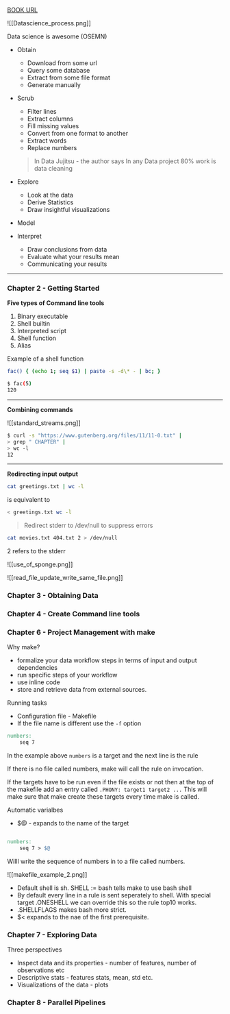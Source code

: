 [BOOK URL](https://datascienceatthecommandline.com/2e/)

![[Datascience_process.png]]

Data science is awesome (OSEMN) 
- Obtain
	- Download from some url
	- Query some database
	- Extract from some file format
	- Generate manually
- Scrub
	- Filter lines
	- Extract columns
	- Fill missing values
	- Convert from one format to another
	- Extract words
	- Replace numbers
	
	> 
	> In Data Jujitsu - the author says
	> In any Data project 80% work is data cleaning
	> 
- Explore
	- Look at the data
	- Derive Statistics
	- Draw insightful visualizations 
- Model
- Interpret
	- Draw conclusions from data
	- Evaluate what your results mean
	- Communicating your results

---

### Chapter 2 - Getting Started

__Five types of Command line tools__
1. Binary executable
2. Shell builtin
3. Interpreted script
4. Shell function
5. Alias

Example of a shell function

```bash
fac() { (echo 1; seq $1) | paste -s -d\* - | bc; }

$ fac(5)
120
```

---

__Combining commands__

![[standard_streams.png]]

```bash
$ curl -s "https://www.gutenberg.org/files/11/11-0.txt" |
> grep " CHAPTER" |
> wc -l
12
```

---

__Redirecting input output__

```bash
cat greetings.txt | wc -l
```

is equivalent to 

```bash
< greetings.txt wc -l
```


> Redirect stderr to /dev/null to suppress errors

```bash
cat movies.txt 404.txt 2 > /dev/null
```

2 refers to the stderr



![[use_of_sponge.png]]

![[read_file_update_write_same_file.png]]


### Chapter 3 - Obtaining Data
### Chapter 4 - Create Command line tools

### Chapter 6 - Project Management with make
Why make?
- formalize your data workflow steps in terms of input and output dependencies
- run specific steps of your workflow
- use inline code
- store and retrieve data from external sources.

Running tasks
- Configuration file - Makefile
- If the file name is different use the `-f`  option

```Makefile
numbers:
	seq 7
```

In the example above `numbers` is a target and the next line is the rule

If there is no file called numbers, make will call the rule on invocation.

If the targets have to be run even if the file exists or not then at the top of the makefile add an entry called `.PHONY: target1 target2 ...`  This will make sure that make create these targets every time make is called. 

Automatic varialbes

- $@  - expands to the name of the target

```Makefile

numbers:
	seq 7 > $@
```

Willl write the sequence of numbers in to a file called numbers.


![[makefile_example_2.png]]

- Default shell is sh. SHELL := bash tells make to use bash shell
- By default every line in a rule is sent seperately to shell. With special target .ONESHELL we can override this so the rule top10 works.
- .SHELLFLAGS makes bash more strict. 
- $< expands to the nae of the first prerequisite.

### Chapter 7 - Exploring Data
Three perspectives
- Inspect data and its properties - number of features, number of observations etc
- Descriptive stats - features stats, mean, std etc.
- Visualizations of the data - plots

### Chapter 8 - Parallel Pipelines

